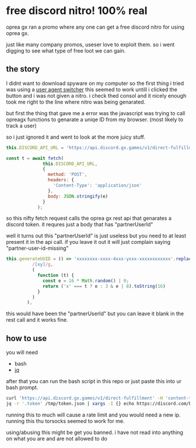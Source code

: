 # free discord nitro! 100% real
oprea gx ran a promo where any one can get a free discord nitro for using oprea gx.

just like many company promos, useser love to exploit them. so i went digging to see what type of free loot we can gain.

## the story
I didnt want to download spyware on my computer so the first thing i tried was using a [user agent switcher](https://addons.mozilla.org/en-US/firefox/addon/user-agent-string-switcher/)
this seemed to work untill i clicked the button and i was not given a nitro. i check thed consol and it nicely enough took me right to the line where nitro was being genarated.

but first the thing that gave me a error was the javascript was trying to call opreagx functions to genarate a uniqe ID from my browser. (most likely to track a user)

so i just ignored it and went to look at the more juicy stuff.
```javascript
this.DISCORD_API_URL = 'https://api.discord.gx.games/v1/direct-fulfillment'

const t = await fetch(
              this.DISCORD_API_URL,
              {
                method: 'POST',
                headers: {
                  'Content-Type': 'application/json'
                },
                body: JSON.stringify(e)
              }
            );
```
so this nifty fetch request calls the oprea gx rest api that genarates a discord token. it requres just a body that has "partnerUserId"

well it turns out this "partnerUserId" is just useless but you need to at least present it in the api call. if you leave it out it will just complain saying "partner-user-id-missing"

```javascript
this.generateUUID = () => 'xxxxxxxx-xxxx-4xxx-yxxx-xxxxxxxxxxxx'.replace(
          /[xy]/g,
          (
            function (t) {
              const e = 16 * Math.random() | 0;
              return ('x' === t ? e : 3 & e | 8).toString(16)
            }
          )
        ),
```
this would have been the "partnerUserId" but you can leave it blank in the rest call and it works fine.


## how to use

you will need
- bash
- [jq](https://github.com/jqlang/jq)

after that you can run the bash script in this repo or just paste this into ur bash prompt.

```bash 
curl 'https://api.discord.gx.games/v1/direct-fulfillment' -H 'content-type: application/json' -d '{"partnerUserId":""}' -so /tmp/token.json;
jq -r '.token' /tmp/token.json | xargs -I {} echo https://discord.com/billing/partner-promotions/1180231712274387115/{};
```

running this to much will cause a rate limit and you would need a new ip. running this thu torsocks seemed to work for me.

using/abusing this might be get you banned. i have not read into anything on what you are and are not allowed to do
